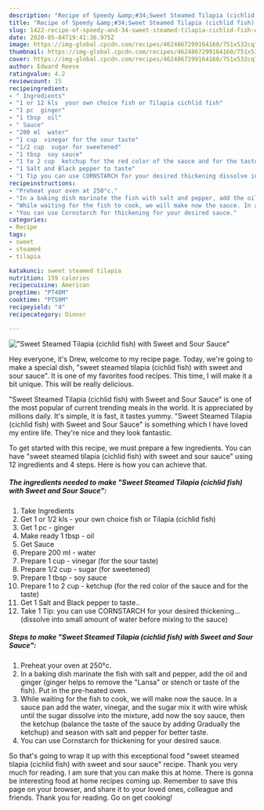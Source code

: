 ```yaml
---
description: "Recipe of Speedy &amp;#34;Sweet Steamed Tilapia (cichlid fish) with Sweet and Sour Sauce&amp;#34;"
title: "Recipe of Speedy &amp;#34;Sweet Steamed Tilapia (cichlid fish) with Sweet and Sour Sauce&amp;#34;"
slug: 1422-recipe-of-speedy-and-34-sweet-steamed-tilapia-cichlid-fish-with-sweet-and-sour-sauce-and-34
date: 2020-05-04T19:41:36.975Z
image: https://img-global.cpcdn.com/recipes/4624867299164160/751x532cq70/sweet-steamed-tilapia-cichlid-fish-with-sweet-and-sour-sauce-recipe-main-photo.jpg
thumbnail: https://img-global.cpcdn.com/recipes/4624867299164160/751x532cq70/sweet-steamed-tilapia-cichlid-fish-with-sweet-and-sour-sauce-recipe-main-photo.jpg
cover: https://img-global.cpcdn.com/recipes/4624867299164160/751x532cq70/sweet-steamed-tilapia-cichlid-fish-with-sweet-and-sour-sauce-recipe-main-photo.jpg
author: Edward Reese
ratingvalue: 4.2
reviewcount: 15
recipeingredient:
- " Ingredients"
- "1 or 12 kls  your own choice fish or Tilapia cichlid fish"
- "1 pc  ginger"
- "1 tbsp  oil"
- " Sauce"
- "200 ml  water"
- "1 cup  vinegar for the sour taste"
- "1/2 cup  sugar for sweetened"
- "1 tbsp  soy sauce"
- "1 to 2 cup  ketchup for the red color of the sauce and for the taste"
- "1 Salt and Black pepper to taste"
- "1 Tip you can use CORNSTARCH for your desired thickening dissolve into small amount of water before mixing to the sauce"
recipeinstructions:
- "Preheat your oven at 250°c."
- "In a baking dish marinate the fish with salt and pepper, add the oil and ginger (ginger helps to remove the &#34;Lansa&#34; or stench or taste of the fish). Put in the pre-heated oven."
- "While waiting for the fish to cook, we will make now the sauce. In a sauce pan add the water, vinegar, and the sugar mix it with wire whisk until the sugar dissolve into the mixture, add now the soy sauce, then the ketchup (balance the taste of the sauce by adding Gradually the ketchup) and season with salt and pepper for better taste."
- "You can use Cornstarch for thickening for your desired sauce."
categories:
- Recipe
tags:
- sweet
- steamed
- tilapia

katakunci: sweet steamed tilapia 
nutrition: 159 calories
recipecuisine: American
preptime: "PT40M"
cooktime: "PT50M"
recipeyield: "4"
recipecategory: Dinner

---
```



![&#34;Sweet Steamed Tilapia (cichlid fish) with Sweet and Sour Sauce&#34;](https://img-global.cpcdn.com/recipes/4624867299164160/751x532cq70/sweet-steamed-tilapia-cichlid-fish-with-sweet-and-sour-sauce-recipe-main-photo.jpg)

Hey everyone, it's Drew, welcome to my recipe page. Today, we're going to make a special dish, &#34;sweet steamed tilapia (cichlid fish) with sweet and sour sauce&#34;. It is one of my favorites food recipes. This time, I will make it a bit unique. This will be really delicious.

&#34;Sweet Steamed Tilapia (cichlid fish) with Sweet and Sour Sauce&#34; is one of the most popular of current trending meals in the world. It is appreciated by millions daily. It's simple, it is fast, it tastes yummy. &#34;Sweet Steamed Tilapia (cichlid fish) with Sweet and Sour Sauce&#34; is something which I have loved my entire life. They're nice and they look fantastic.




To get started with this recipe, we must prepare a few ingredients. You can have &#34;sweet steamed tilapia (cichlid fish) with sweet and sour sauce&#34; using 12 ingredients and 4 steps. Here is how you can achieve that.

<!--inarticleads1-->

##### The ingredients needed to make &#34;Sweet Steamed Tilapia (cichlid fish) with Sweet and Sour Sauce&#34;:

1. Take  Ingredients
1. Get 1 or 1/2 kls - your own choice fish or Tilapia (cichlid fish)
1. Get 1 pc - ginger
1. Make ready 1 tbsp - oil
1. Get  Sauce
1. Prepare 200 ml - water
1. Prepare 1 cup - vinegar (for the sour taste)
1. Prepare 1/2 cup - sugar (for sweetened)
1. Prepare 1 tbsp - soy sauce
1. Prepare 1 to 2 cup - ketchup (for the red color of the sauce and for the taste)
1. Get 1 Salt and Black pepper to taste..
1. Take 1 Tip: you can use CORNSTARCH for your desired thickening... (dissolve into small amount of water before mixing to the sauce)




<!--inarticleads2-->

##### Steps to make &#34;Sweet Steamed Tilapia (cichlid fish) with Sweet and Sour Sauce&#34;:

1. Preheat your oven at 250°c.
1. In a baking dish marinate the fish with salt and pepper, add the oil and ginger (ginger helps to remove the &#34;Lansa&#34; or stench or taste of the fish). Put in the pre-heated oven.
1. While waiting for the fish to cook, we will make now the sauce. In a sauce pan add the water, vinegar, and the sugar mix it with wire whisk until the sugar dissolve into the mixture, add now the soy sauce, then the ketchup (balance the taste of the sauce by adding Gradually the ketchup) and season with salt and pepper for better taste.
1. You can use Cornstarch for thickening for your desired sauce.




So that's going to wrap it up with this exceptional food &#34;sweet steamed tilapia (cichlid fish) with sweet and sour sauce&#34; recipe. Thank you very much for reading. I am sure that you can make this at home. There is gonna be interesting food at home recipes coming up. Remember to save this page on your browser, and share it to your loved ones, colleague and friends. Thank you for reading. Go on get cooking!
